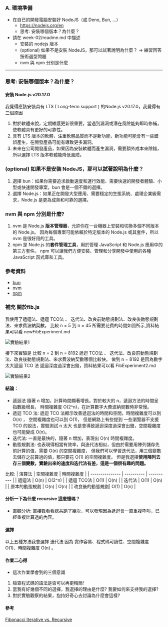 ### A. 環境準備

- 在自已的開發電腦安裝好 NodeJS（或 Deno, Bun, …）
    - https://nodejs.org/en
    - 思考: 安裝哪個版本？為什麼？
- 請在 week-02/readme.md 中描述
    - 安裝的 nodejs 版本
    - (optional) 如果不是安裝 NodeJS，那可以試著說明為什麼？ → 練習回答技術選型問題
    - nvm 與 npm 分別是什麼

___


### 思考: 安裝哪個版本？為什麼？

#### 安裝 Node.js v20.17.0
我覺得應該安裝具有 LTS ( Long-term support ) 的Node.js v20.17.0，我覺得有三個原因
1. 對於軟體來說，定期維護更新很重要，當遇到漏洞或潛在風險能夠即時修補，使軟體具有更好的可靠性。
2. 具有 LTS 版本的軟體，注重軟體品質而不是新功能，新功能可能會有一些錯誤產生，在開發產品可能有導致更多漏洞。
3. 未來在公司開發產品，如果因為安裝軟體而產生漏洞，需要額外成本來除錯，所以選擇 LTS 版本軟體能降低風險。




### (optional) 如果不是安裝 NodeJS，那可以試著說明為什麼？
    
1. 選擇 bun：如果你需要追求啟動速度和運行效能、需要快速的開發者體驗、小型或快速開發專案，bun 會是一個不錯的選擇。
2. 選擇 Node.js：如果正在開發大型應用、需要穩定的生態系統、處理企業級需求，Node.js 是更為成熟和可靠的選擇。
    
### nvm 與 npm 分別是什麼?
    
1. nvm 是 Node.js **版本管理器**，允許你在一台機器上安裝和切換多個不同版本的 Node.js。
   因為每個專案可能依賴於特定版本的 Node.js 或其套件，所以 nvm 是很好用的工具。
2. npm 是 Node.js 的**套件管理工具**，用於管理 JavaScript 和 Node.js 應用中的第三方套件。
   npm 可以讓我們方便安裝、管理和分享開發中使用的各種 JavaScript 函式庫和工具。

### 參考資料
- [bun](https://bun.sh/)
- [nvm](https://github.com/nvm-sh/nvm)
- [npm](https://github.com/npm/cli)



### 補充 關於fib.js

我使用了遞迴法、遞迴 TCO法 、 迭代法、改良前動態規劃法、改良後動態規劃法、來求費波納契數。 比較 n = 5 到 n = 45 所需要花費的時間如圖所示,資料結果可以看 newFibExperiment.md


![實驗結果1](https://github.com/user-attachments/assets/572c7b0d-9676-40b8-bebe-36a13bf0b6c8)



接下來實驗是 比較 n = 2 到 n = 8192 遞迴 TCO法 、 迭代法、改良前動態規劃法、改良後動態規劃法、來求費波納契數哪個比較快。
做到 n = 8192 是因為數字太大遞迴 TCO 法 遞迴深度過深會出錯，資料結果可以看 FibExperiment2.md



![實驗結果2](https://github.com/user-attachments/assets/f64a1516-67b7-48cd-804e-822fb67d13f8)


#### 結論：
- 遞迴法 隨著 n 增加，計算時間顯著增長。對於較大的 n，遞迴方法的時間呈指數級增長， 時間複雜度 O(2^n)，在計算數字大費波納契數時非常慢。
- 遞迴 TCO 法: 遞迴 TCO 法顯示改善遞迴法的時間和空間，時間複雜度可以到 O(n) ， 空間複雜度也可以到 O(1)， 但是網路上有些提到  一些瀏覽器不支援 TCO 的說法，實驗測試 n 太大 也是會導致遞迴深度過深會出錯，空間複雜度也可能變成 O(n)。
- 迭代法: 一直是最快的，隨著 n 增加，表現出 O(n) 時間複雜度。
- 動態規劃法: 也表現得相當有效率，與迭代法相似，但由於需要用陣列儲存先前計算的值，需要 O(n) 的空間複雜度，
但我們可以學習迭代法，用三個變數去儲存之前算過的值，那只要花 O(1) 的空間複雜度。
但是我選擇**使用陣列去存三個變數，實驗出來的速度和迭代法有差，這是一個很有趣的問題。**

比較:
| 演算法          | 空間複雜度 | 時間複雜度 |
| --------------- | ---------- | ---------- |
| 遞迴法          | O(n)       | O(2^n)     |
| 遞迴 TCO法      | O(1)       | O(n)      |
| 迭代法          | O(1)       | O(n)       |
| 原本的動態規劃  | O(n)       | O(n)       |
| 改良後的動態規劃| O(1)       | O(n)       |



#### 分析一下為什麼 recursive 這麼慢嗎？
- 直觀分析: 直接數看看總共跑了幾次，可以發現因為遞迴會一直重複呼叫，已經重複計算過的內容。


#### 選擇
以上五種方法我會選擇 迭代法 因為 實作容易、程式碼可讀性、空間複雜度 O(1)、時間複雜度 O(n) 。


              

#### 作業二心得
- 這次作業學會到的三個意識
1. 檢查程式碼的語法是否可以再更精簡!
2. 當我有好幾個不同的選擇，我選擇的理由是什麼?  我要如何來支持我的選擇?
3. 對於實驗觀察的結果，抱持好奇心去討論為什麼會這樣?

#### 參考
[Fibonacci Iterative vs. Recursive](https://syedtousifahmed.medium.com/fibonacci-iterative-vs-recursive-5182d7783055)
